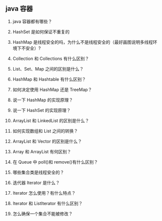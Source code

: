 ## java 容器

1.  java 容器都有哪些？
    
2.  HashSet 是如何保证不重复的
    
3.  HashMap 是线程安全的吗，为什么不是线程安全的（最好画图说明多线程环境下不安全）?

4.  Collection 和 Collections 有什么区别？

5.  List、Set、Map 之间的区别是什么？

6.  HashMap 和 Hashtable 有什么区别？

7.  如何决定使用 HashMap 还是 TreeMap？

8.  说一下 HashMap 的实现原理？

9.  说一下 HashSet 的实现原理？

10. ArrayList 和 LinkedList 的区别是什么？

11. 如何实现数组和 List 之间的转换？

12. ArrayList 和 Vector 的区别是什么？

13. Array 和 ArrayList 有何区别？

14. 在 Queue 中 poll()和 remove()有什么区别？

15. 哪些集合类是线程安全的？

16. 迭代器 Iterator 是什么？

17. Iterator 怎么使用？有什么特点？

18. Iterator 和 ListIterator 有什么区别？

19. 怎么确保一个集合不能被修改？